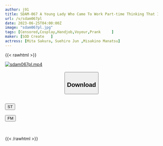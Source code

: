 ```yaml
---
author: j91
title: SDAM-067 A Young Lady Who Came To Work Part-time Thinking That It Was An Ordinary Toy Store Was Asked To Work At An Adult Toy Store In A Shameless Costume Rather Than Being Naked.
url: /v/sdam067pl
date: 2023-06-25T04:00:00Z
image: "sdam067pl.jpg"
tags: [Censored,Cosplay,Handjob,Voyeur,Prank	 ]
maker: [SOD Create   ]
actress: [Mita Sakura, Suehiro Jun ,Misakino Manatsu]
---
```



{{< rawhtml >}}

<div class="video" data-videoid="gaPmqxbk9ZfYLV">
    <a href="javascript:;">
        <img src="/v/sdam067pl/sdam067pl.jpg" width="WIDTH" height="HEIGHT" alt="sdam067pl.mp4" loading="lazy">
    </a>
</div>

<script type="text/javascript" src="https://j91.asia/asset/on-demand-st.js"></script>

<br>
  <link rel="stylesheet" href="https://j91.asia/asset/bs5.css">
  
  <center>
  <button class="btn btn-primary" type="button" data-bs-toggle="collapse" data-bs-target=".multi-collapse" aria-expanded="false" aria-controls="multiCollapseExample1 multiCollapseExample2"><h2>Download</h2></button></center>
</p>
<div class="row">
  <div class="col">
    <div class="collapse multi-collapse" id="multiCollapseExample1">
      <div class="card card-body">
	      	      <br>
<div class="buttons">  
<a href="https://streamtape.to/v/gaPmqxbk9ZfYLV" target="_blank"><button class="btn-hover color-3"><i class="fa fa-download"></i> ST</button></a></div>
    </div>
  </div>
</div>
  <div class="col">
    <div class="collapse multi-collapse" id="multiCollapseExample2">
      <div class="card card-body">
	      <br>
<div class="buttons">
    <a href="https://filemoon.sx/d/f3aqhvx3k6wq" target="_blank"><button class="btn-hover color-8"><i class="fa fa-download"></i> FM</button></a></div>
<br><br>
      </div>
    </div>
  </div>
</div>

{{< /rawhtml >}}